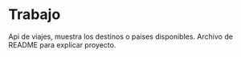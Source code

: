# Trabajo
Api de viajes, muestra los destinos o paises disponibles.
Archivo de README para explicar proyecto.
